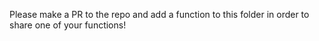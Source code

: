 Please make a PR to the repo and add a function to this folder in order to share one of your functions!